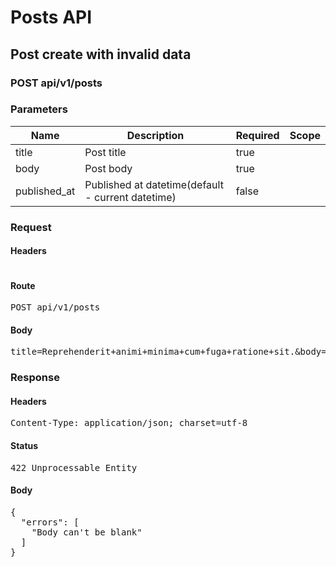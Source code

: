 # Posts API

## Post create with invalid data

### POST api/v1/posts

### Parameters

| Name | Description | Required | Scope |
|------|-------------|----------|-------|
| title | Post title | true |  |
| body | Post body | true |  |
| published_at | Published at datetime(default - current datetime) | false |  |

### Request

#### Headers

<pre></pre>

#### Route

<pre>POST api/v1/posts</pre>

#### Body

<pre>title=Reprehenderit+animi+minima+cum+fuga+ratione+sit.&body=</pre>

### Response

#### Headers

<pre>Content-Type: application/json; charset=utf-8</pre>

#### Status

<pre>422 Unprocessable Entity</pre>

#### Body

<pre>{
  "errors": [
    "Body can't be blank"
  ]
}</pre>
